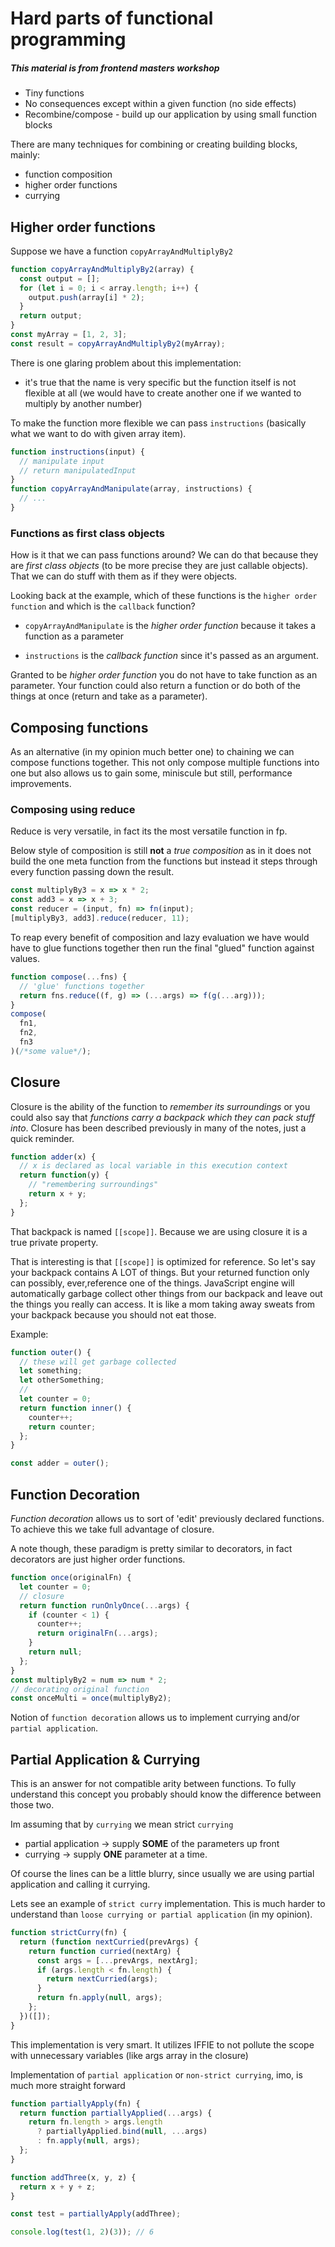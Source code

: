 # Hard parts of functional programming

##### This material is from frontend masters workshop

- Tiny functions
- No consequences except within a given function (no side effects)
- Recombine/compose - build up our application by using small function blocks

There are many techniques for combining or creating building blocks, mainly:

- function composition
- higher order functions
- currying

## Higher order functions

Suppose we have a function `copyArrayAndMultiplyBy2`

```js
function copyArrayAndMultiplyBy2(array) {
  const output = [];
  for (let i = 0; i < array.length; i++) {
    output.push(array[i] * 2);
  }
  return output;
}
const myArray = [1, 2, 3];
const result = copyArrayAndMultiplyBy2(myArray);
```

There is one glaring problem about this implementation:

- it's true that the name is very specific but the function itself is not flexible at all (we would have to create another one if we wanted to multiply by another number)

To make the function more flexible we can pass `instructions` (basically what we want to do with given array item).

```js
function instructions(input) {
  // manipulate input
  // return manipulatedInput
}
function copyArrayAndManipulate(array, instructions) {
  // ...
}
```

### Functions as first class objects

How is it that we can pass functions around? We can do that because they are _first class objects_ (to be more precise they are just callable objects). That we can do stuff with them as if they were objects.

Looking back at the example, which of these functions is the `higher order function` and which is the `callback` function?

- `copyArrayAndManipulate` is the _higher order function_ because it takes a function as a parameter

- `instructions` is the _callback function_ since it's passed as an argument.

Granted to be _higher order function_ you do not have to take function as an parameter. Your function could also return a function or do both of the things at once (return and take as a parameter).

## Composing functions

As an alternative (in my opinion much better one) to chaining we can compose functions together. This not only compose multiple functions into one but also allows us to gain some, miniscule but still, performance improvements.

### Composing using reduce

Reduce is very versatile, in fact its the most versatile function in fp.

Below style of composition is still **not** a _true composition_ as in it does not build the one meta function from the functions but instead it steps through every function passing down the result.

```js
const multiplyBy3 = x => x * 2;
const add3 = x => x + 3;
const reducer = (input, fn) => fn(input);
[multiplyBy3, add3].reduce(reducer, 11);
```

To reap every benefit of composition and lazy evaluation we have would have to glue functions together then run the final "glued" function against values.

```js
function compose(...fns) {
  // 'glue' functions together
  return fns.reduce((f, g) => (...args) => f(g(...arg)));
}
compose(
  fn1,
  fn2,
  fn3
)(/*some value*/);
```

## Closure

Closure is the ability of the function to _remember its surroundings_ or you could also say that _functions carry a backpack which they can pack stuff into_.
Closure has been described previously in many of the notes, just a quick reminder.

```js
function adder(x) {
  // x is declared as local variable in this execution context
  return function(y) {
    // "remembering surroundings"
    return x + y;
  };
}
```

That backpack is named `[[scope]]`. Because we are using closure it is a true private property.

That is interesting is that `[[scope]]` is optimized for reference. So let's say your backpack contains A LOT of things. But your returned function only can possibly, ever,reference one of the things. JavaScript engine will automatically garbage collect other things from our backpack and leave out the things you really can access. It is like a mom taking away sweats from your backpack because you should not eat those.

Example:

```js
function outer() {
  // these will get garbage collected
  let something;
  let otherSomething;
  //
  let counter = 0;
  return function inner() {
    counter++;
    return counter;
  };
}

const adder = outer();
```

## Function Decoration

_Function decoration_ allows us to sort of 'edit' previously declared functions.
To achieve this we take full advantage of closure.

A note though, these paradigm is pretty similar to decorators, in fact decorators are just higher order functions.

```js
function once(originalFn) {
  let counter = 0;
  // closure
  return function runOnlyOnce(...args) {
    if (counter < 1) {
      counter++;
      return originalFn(...args);
    }
    return null;
  };
}
const multiplyBy2 = num => num * 2;
// decorating original function
const onceMulti = once(multiplyBy2);
```

Notion of `function decoration` allows us to implement currying and/or `partial application`.

## Partial Application & Currying

This is an answer for not compatible arity between functions. To fully understand this concept you probably should know the difference between those two.

Im assuming that by `currying` we mean strict `currying`

- partial application -> supply **SOME** of the parameters up front
- currying -> supply **ONE** parameter at a time.

Of course the lines can be a little blurry, since usually we are using partial application and calling it currying.

Lets see an example of `strict curry` implementation. This is much harder to understand than `loose currying or partial application` (in my opinion).

```js
function strictCurry(fn) {
  return (function nextCurried(prevArgs) {
    return function curried(nextArg) {
      const args = [...prevArgs, nextArg];
      if (args.length < fn.length) {
        return nextCurried(args);
      }
      return fn.apply(null, args);
    };
  })([]);
}
```

This implementation is very smart. It utilizes IFFIE to not pollute the scope with unnecessary variables (like args array in the closure)

Implementation of `partial application` or `non-strict currying`, imo, is much more straight forward

```js
function partiallyApply(fn) {
  return function partiallyApplied(...args) {
    return fn.length > args.length
      ? partiallyApplied.bind(null, ...args)
      : fn.apply(null, args);
  };
}

function addThree(x, y, z) {
  return x + y + z;
}

const test = partiallyApply(addThree);

console.log(test(1, 2)(3)); // 6
```
